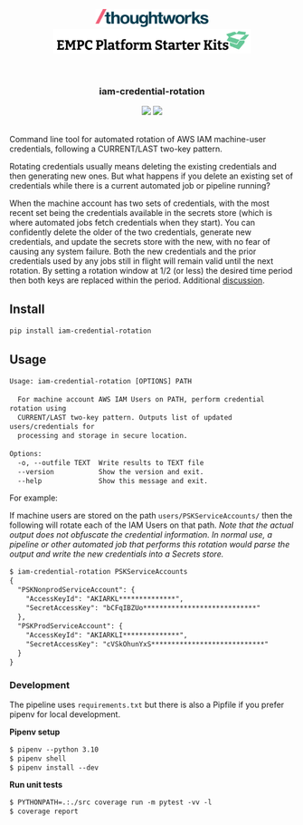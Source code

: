 <div align="center">
	<p>
		<img alt="Thoughtworks Logo" src="https://raw.githubusercontent.com/ThoughtWorks-DPS/static/master/thoughtworks_flamingo_wave.png?sanitize=true" width=200 />
    <br />
		<img alt="DPS Title" src="https://raw.githubusercontent.com/ThoughtWorks-DPS/static/master/EMPCPlatformStarterKitsImage.png?sanitize=true" width=350/>
	</p>
  <br />
  <h3>iam-credential-rotation</h3>
    <a href="https://app.circleci.com/pipelines/github/ThoughtWorks-DPS/iam-credential-rotation"><img src="https://circleci.com/gh/ThoughtWorks-DPS/iam-credential-rotation.svg?style=shield"></a> <a href="https://opensource.org/licenses/MIT"><img src="https://img.shields.io/badge/license-MIT-blue.svg"></a>
</div>
<br />

Command line tool for automated rotation of AWS IAM machine-user credentials, following a CURRENT/LAST two-key pattern.  

Rotating credentials usually means deleting the existing credentials and then generating new ones. But what happens if you delete an existing set of credentials while there is a current automated job or pipeline running?

When the machine account has two sets of credentials, with the most recent set being the credentials available in the secrets store (which is where automated jobs fetch credentials when they start). You can confidently delete the older of the two credentials, generate new credentials, and update the secrets store with the new, with no fear of causing any system failure. Both the new credentials and the prior credentials used by any jobs still in flight will remain valid until the next rotation. By setting a rotation window at 1/2 (or less) the desired time period then both keys are replaced within the period. Additional [discussion](discussion.md).  

## Install

```bash
pip install iam-credential-rotation
```

## Usage
```
Usage: iam-credential-rotation [OPTIONS] PATH

  For machine account AWS IAM Users on PATH, perform credential rotation using
  CURRENT/LAST two-key pattern. Outputs list of updated users/credentials for
  processing and storage in secure location.

Options:
  -o, --outfile TEXT  Write results to TEXT file
  --version           Show the version and exit.
  --help              Show this message and exit.
```

For example:  

If machine users are stored on the path `users/PSKServiceAccounts/` then the following will rotate each of the IAM Users on that path. _Note that the actual output does not obfuscate the credential information. In normal use, a pipeline or other automated job that performs this rotation would parse the output and write the new credentials into a Secrets store._  

```
$ iam-credential-rotation PSKServiceAccounts
{
  "PSKNonprodServiceAccount": {
    "AccessKeyId": "AKIARKL**************",
    "SecretAccessKey": "bCFqIBZUo****************************"
  },
  "PSKProdServiceAccount": {
    "AccessKeyId": "AKIARKLI**************",
    "SecretAccessKey": "cVSkOhunYxS****************************"
  }
}
```

### Development

The pipeline uses `requirements.txt` but there is also a Pipfile if you prefer pipenv for local development.  

**Pipenv setup**  
```
$ pipenv --python 3.10  
$ pipenv shell  
$ pipenv install --dev  
```
**Run unit tests**  
```
$ PYTHONPATH=.:./src coverage run -m pytest -vv -l  
$ coverage report  
```
